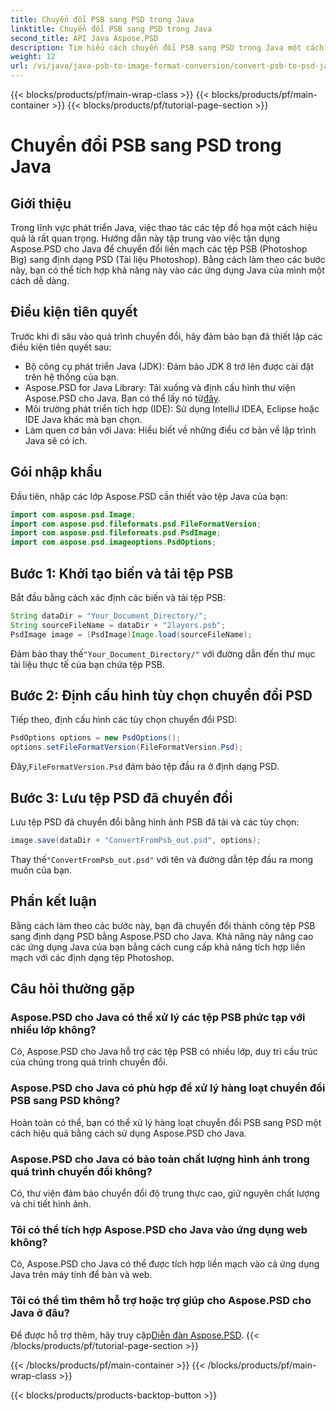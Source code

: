 ```yaml
---
title: Chuyển đổi PSB sang PSD trong Java
linktitle: Chuyển đổi PSB sang PSD trong Java
second_title: API Java Aspose.PSD
description: Tìm hiểu cách chuyển đổi PSB sang PSD trong Java một cách liền mạch bằng Aspose.PSD, nâng cao khả năng quản lý tệp đồ họa trong ứng dụng của bạn.
weight: 12
url: /vi/java/java-psb-to-image-format-conversion/convert-psb-to-psd-java/
---
```


{{< blocks/products/pf/main-wrap-class >}}
{{< blocks/products/pf/main-container >}}
{{< blocks/products/pf/tutorial-page-section >}}

# Chuyển đổi PSB sang PSD trong Java

## Giới thiệu
Trong lĩnh vực phát triển Java, việc thao tác các tệp đồ họa một cách hiệu quả là rất quan trọng. Hướng dẫn này tập trung vào việc tận dụng Aspose.PSD cho Java để chuyển đổi liền mạch các tệp PSB (Photoshop Big) sang định dạng PSD (Tài liệu Photoshop). Bằng cách làm theo các bước này, bạn có thể tích hợp khả năng này vào các ứng dụng Java của mình một cách dễ dàng.
## Điều kiện tiên quyết
Trước khi đi sâu vào quá trình chuyển đổi, hãy đảm bảo bạn đã thiết lập các điều kiện tiên quyết sau:
- Bộ công cụ phát triển Java (JDK): Đảm bảo JDK 8 trở lên được cài đặt trên hệ thống của bạn.
-  Aspose.PSD for Java Library: Tải xuống và định cấu hình thư viện Aspose.PSD cho Java. Bạn có thể lấy nó từ[đây](https://releases.aspose.com/psd/java/).
- Môi trường phát triển tích hợp (IDE): Sử dụng IntelliJ IDEA, Eclipse hoặc IDE Java khác mà bạn chọn.
- Làm quen cơ bản với Java: Hiểu biết về những điều cơ bản về lập trình Java sẽ có ích.
## Gói nhập khẩu
Đầu tiên, nhập các lớp Aspose.PSD cần thiết vào tệp Java của bạn:
```java
import com.aspose.psd.Image;
import com.aspose.psd.fileformats.psd.FileFormatVersion;
import com.aspose.psd.fileformats.psd.PsdImage;
import com.aspose.psd.imageoptions.PsdOptions;
```
## Bước 1: Khởi tạo biến và tải tệp PSB
Bắt đầu bằng cách xác định các biến và tải tệp PSB:
```java
String dataDir = "Your_Document_Directory/";
String sourceFileName = dataDir + "2layers.psb";
PsdImage image = (PsdImage)Image.load(sourceFileName);
```
 Đảm bảo thay thế`"Your_Document_Directory/"` với đường dẫn đến thư mục tài liệu thực tế của bạn chứa tệp PSB.
## Bước 2: Định cấu hình tùy chọn chuyển đổi PSD
Tiếp theo, định cấu hình các tùy chọn chuyển đổi PSD:
```java
PsdOptions options = new PsdOptions();
options.setFileFormatVersion(FileFormatVersion.Psd);
```
 Đây,`FileFormatVersion.Psd` đảm bảo tệp đầu ra ở định dạng PSD.
## Bước 3: Lưu tệp PSD đã chuyển đổi
Lưu tệp PSD đã chuyển đổi bằng hình ảnh PSB đã tải và các tùy chọn:
```java
image.save(dataDir + "ConvertFromPsb_out.psd", options);
```
 Thay thế`"ConvertFromPsb_out.psd"` với tên và đường dẫn tệp đầu ra mong muốn của bạn.

## Phần kết luận
Bằng cách làm theo các bước này, bạn đã chuyển đổi thành công tệp PSB sang định dạng PSD bằng Aspose.PSD cho Java. Khả năng này nâng cao các ứng dụng Java của bạn bằng cách cung cấp khả năng tích hợp liền mạch với các định dạng tệp Photoshop.
## Câu hỏi thường gặp
### Aspose.PSD cho Java có thể xử lý các tệp PSB phức tạp với nhiều lớp không?
Có, Aspose.PSD cho Java hỗ trợ các tệp PSB có nhiều lớp, duy trì cấu trúc của chúng trong quá trình chuyển đổi.
### Aspose.PSD cho Java có phù hợp để xử lý hàng loạt chuyển đổi PSB sang PSD không?
Hoàn toàn có thể, bạn có thể xử lý hàng loạt chuyển đổi PSB sang PSD một cách hiệu quả bằng cách sử dụng Aspose.PSD cho Java.
### Aspose.PSD cho Java có bảo toàn chất lượng hình ảnh trong quá trình chuyển đổi không?
Có, thư viện đảm bảo chuyển đổi độ trung thực cao, giữ nguyên chất lượng và chi tiết hình ảnh.
### Tôi có thể tích hợp Aspose.PSD cho Java vào ứng dụng web không?
Có, Aspose.PSD cho Java có thể được tích hợp liền mạch vào cả ứng dụng Java trên máy tính để bàn và web.
### Tôi có thể tìm thêm hỗ trợ hoặc trợ giúp cho Aspose.PSD cho Java ở đâu?
 Để được hỗ trợ thêm, hãy truy cập[Diễn đàn Aspose.PSD](https://forum.aspose.com/c/psd/34).
{{< /blocks/products/pf/tutorial-page-section >}}

{{< /blocks/products/pf/main-container >}}
{{< /blocks/products/pf/main-wrap-class >}}

{{< blocks/products/products-backtop-button >}}
